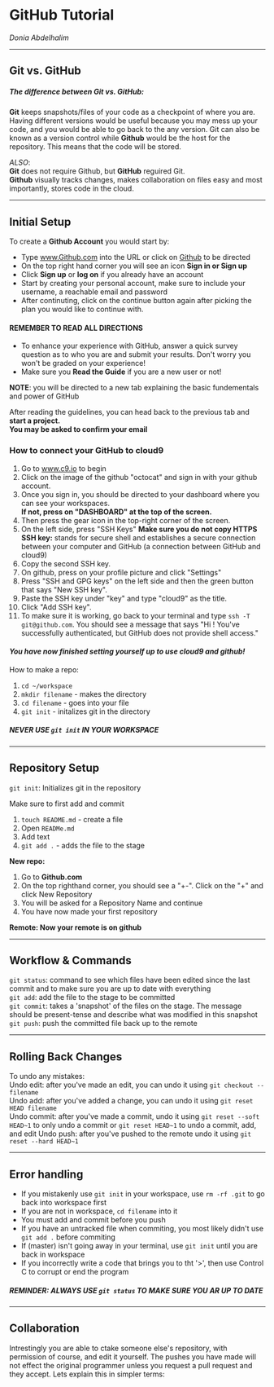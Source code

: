 # GitHub Tutorial

_Donia Abdelhalim_

---
## Git vs. GitHub
##### The difference between **Git vs. GitHub**:  
**Git** keeps snapshots/files of your code as a checkpoint of where you are. Having different versions would be useful because you may mess up your code, and you would be able to go back to the any version. Git can also be known as a version control while **Github** would be the host for the repository. This means that the code will be stored. 

_ALSO_:  
**Git** does not require Github, but **GitHub** reguired Git.   
**Github** visually tracks changes, makes collaboration on files easy and most importantly, stores code in the cloud.


---
## Initial Setup

To create a **Github Account** you would start by:  
* Type www.Github.com into the URL or click on [Github](https://github.com/) to be directed 
* On the top right hand corner you will see an icon **Sign in or Sign up**  
* Click **Sign up** or **log on** if you already have an account
* Start by creating your personal account, make sure to include your username, a reachable email and password
* After continuting, click on the continue button again after picking the plan you would like to continue with. 

#### **REMEMBER TO READ ALL DIRECTIONS**  
* To enhance your experience with GitHub, answer a quick survey question as to who you are and submit your results. Don't worry you won't be graded on your experience!
* Make sure you  **Read the Guide** if you are a new user or not!  

**NOTE**: you will be directed to a new tab explaining the basic fundementals and power of GitHub

After reading the guidelines, you can head back to the previous tab and **start a project.**    
**You may be asked to confirm your email**  


### How to connect your GitHub to cloud9  
1. Go to www.c9.io to begin 
2. Click on the image of the github "octocat" and sign in with your github account.
3. Once you sign in, you should be directed to your dashboard where you can see your workspaces.  
   **If not, press on "DASHBOARD" at the top of the screen.**
4. Then press the gear icon in the top-right corner of the screen.
5. On the left side, press "SSH Keys" **Make sure you do not copy HTTPS**  
**SSH key:** stands for secure shell and establishes a secure connection between your computer and GitHub (a connection between GitHub and cloud9)
6. Copy the second SSH key.
7. On github, press on your profile picture and click "Settings"
8. Press "SSH and GPG keys" on the left side and then the green button that says "New SSH key".
9. Paste the SSH key under "key" and type "cloud9" as the title.  
10. Click "Add SSH key".  
11. To make sure it is working, go back to your terminal and type `ssh -T git@github.com`. You should see a message that says "Hi <your username>! You've successfully authenticated, but GitHub does not provide shell access."  

 

#### **_You have now finished setting yourself up to use cloud9 and github!_**

How to make a repo:  
1. `cd ~/workspace`
2. `mkdir filename` - makes the directory
3. `cd filename` - goes into your file 
4. `git init` - initalizes git in the directory  

##### **NEVER USE `git init` IN YOUR WORKSPACE**






---
## Repository Setup

`git init`: Initializes git in the repository  

Make sure to first add and commit 
1. `touch README.md`  - create a file 
2. Open `READMe.md`
3. Add text
4. `git add .` - adds the file to the stage

**New repo:**  
1. Go to **Github.com**
2. On the top righthand corner, you should see a "+-". Click on the "+" and click New Repository  
3. You will be asked for a Repository Name and continue
4. You have now made your first repository
 
**Remote: Now your remote is on github**

---
## Workflow & Commands

`git status`: command to see which files have been edited since the last commit and to make sure you are up to date with everything  
`git add`: add the file to the stage to be committed  
`git commit`: takes a 'snapshot' of the files on the stage. The message should be present-tense and describe what was modified in this snapshot  
`git push`: push the committed file back up to the remote

---
## Rolling Back Changes   
To undo any mistakes:   
Undo edit: after you've made an edit, you can undo it using `git checkout -- filename`  
Undo add: after you've added a change, you can undo it using `git reset HEAD filename`  
Undo commit: after you've made a commit, undo it using `git reset --soft HEAD~1` to only undo a commit or `git reset HEAD~1` to undo a commit, add, and edit
Undo push: after you've pushed to the remote undo it using `git reset --hard HEAD~1`

---
## Error handling   

 
* If you mistakenly use `git init` in your workspace, use `rm -rf .git` to go back into workspace first  
* If you are not in workspace, `cd filename` into it
* You must add and commit before you push
* If you have an untracked file when commiting, you most likely didn't use `git add .` before commiting
* If (master) isn't going away in your terminal, use `git init` until you are back in workspace
* If you incorrectly write a code that brings you to tht '>', then use Control C to corrupt or end the program

##### REMINDER: ALWAYS USE `git status` TO MAKE SURE YOU AR UP TO DATE

---

## Collaboration  
Intrestingly you are able to ctake someone else's repository, with permission of course, and edit it yourself. The pushes you have made will not effect the original programmer unless you request a pull request and they accept. Lets explain this in simpler terms:
